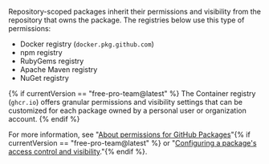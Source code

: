 Repository-scoped packages inherit their permissions and visibility from the repository that owns the package. The registries below use this type of permissions:
- Docker registry (`docker.pkg.github.com`)
- npm registry
- RubyGems registry
- Apache Maven registry
- NuGet registry

{% if currentVersion == "free-pro-team@latest" %}
The Container registry (`ghcr.io`) offers granular permissions and visibility settings that can be customized for each package owned by a personal user or organization account.
{% endif %}

For more information, see "[About permissions for GitHub Packages](/packages/learn-github-packages/about-permissions-for-github-packages)"{% if currentVersion == "free-pro-team@latest" %} or "[Configuring a package's access control and visibility](/packages/learn-github-packages/configuring-a-packages-access-control-and-visibility)."{% endif %}.
